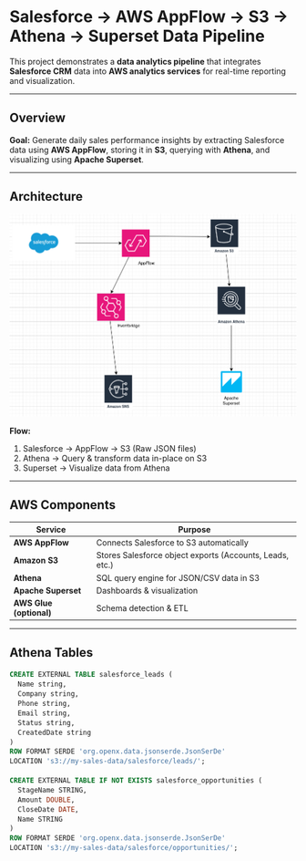 # Salesforce → AWS AppFlow → S3 → Athena → Superset Data Pipeline

This project demonstrates a **data analytics pipeline** that integrates **Salesforce CRM** data into **AWS analytics services** for real-time reporting and visualization.

---

## Overview

**Goal:** Generate daily sales performance insights by extracting Salesforce data using **AWS AppFlow**, storing it in **S3**, querying with **Athena**, and visualizing using **Apache Superset**.

---

##  Architecture

![Architecture Diagram](architecture-diagram.png)

**Flow:**
1. Salesforce → AppFlow → S3 (Raw JSON files)
2. Athena → Query & transform data in-place on S3
3. Superset → Visualize data from Athena

---

## AWS Components

| Service | Purpose |
|----------|----------|
| **AWS AppFlow** | Connects Salesforce to S3 automatically |
| **Amazon S3** | Stores Salesforce object exports (Accounts, Leads, etc.) |
| **Athena** | SQL query engine for JSON/CSV data in S3 |
| **Apache Superset** | Dashboards & visualization |
| **AWS Glue (optional)** | Schema detection & ETL |

---

## Athena Tables

```sql
CREATE EXTERNAL TABLE salesforce_leads (
  Name string,
  Company string,
  Phone string,
  Email string,
  Status string,
  CreatedDate string
)
ROW FORMAT SERDE 'org.openx.data.jsonserde.JsonSerDe'
LOCATION 's3://my-sales-data/salesforce/leads/';

CREATE EXTERNAL TABLE IF NOT EXISTS salesforce_opportunities (
  StageName STRING,
  Amount DOUBLE,
  CloseDate DATE,
  Name STRING
)
ROW FORMAT SERDE 'org.openx.data.jsonserde.JsonSerDe'
LOCATION 's3://my-sales-data/salesforce/opportunities/';
